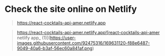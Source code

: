 # Check the site online on Netlify
> https://react-cocktails-api-amer.netlify.app

> https://react-cocktails-api-amer.netlify.app![react-cocktails-api-amer netlify app_ (1)](https://user-images.githubusercontent.com/92475316/169631120-f88e6487-9049-40a6-b3af-56ec60a841af.png)
